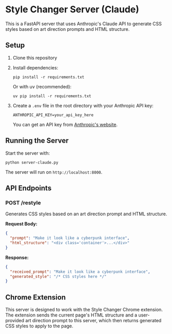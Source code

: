 # Style Changer Server (Claude)

This is a FastAPI server that uses Anthropic's Claude API to generate CSS styles based on art direction prompts and HTML structure.

## Setup

1. Clone this repository
2. Install dependencies:
   ```
   pip install -r requirements.txt
   ```
   
   Or with uv (recommended):
   ```
   uv pip install -r requirements.txt
   ```

3. Create a `.env` file in the root directory with your Anthropic API key:
   ```
   ANTHROPIC_API_KEY=your_api_key_here
   ```
   
   You can get an API key from [Anthropic's website](https://console.anthropic.com/).

## Running the Server

Start the server with:

```
python server-claude.py
```

The server will run on `http://localhost:8000`.

## API Endpoints

### POST /restyle

Generates CSS styles based on an art direction prompt and HTML structure.

**Request Body:**

```json
{
  "prompt": "Make it look like a cyberpunk interface",
  "html_structure": "<div class='container'>...</div>"
}
```

**Response:**

```json
{
  "received_prompt": "Make it look like a cyberpunk interface",
  "generated_style": "/* CSS styles here */"
}
```

## Chrome Extension

This server is designed to work with the Style Changer Chrome extension. The extension sends the current page's HTML structure and a user-provided art direction prompt to this server, which then returns generated CSS styles to apply to the page.